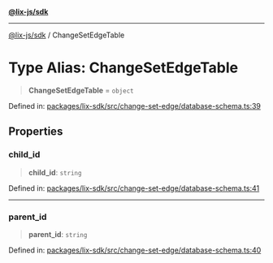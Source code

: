 [**@lix-js/sdk**](../README.md)

***

[@lix-js/sdk](../README.md) / ChangeSetEdgeTable

# Type Alias: ChangeSetEdgeTable

> **ChangeSetEdgeTable** = `object`

Defined in: [packages/lix-sdk/src/change-set-edge/database-schema.ts:39](https://github.com/pzerelles/opral/blob/e1a1649dcf42f139cb42fdb0f4eb674e7e5863f4/packages/lix-sdk/src/change-set-edge/database-schema.ts#L39)

## Properties

### child\_id

> **child\_id**: `string`

Defined in: [packages/lix-sdk/src/change-set-edge/database-schema.ts:41](https://github.com/pzerelles/opral/blob/e1a1649dcf42f139cb42fdb0f4eb674e7e5863f4/packages/lix-sdk/src/change-set-edge/database-schema.ts#L41)

***

### parent\_id

> **parent\_id**: `string`

Defined in: [packages/lix-sdk/src/change-set-edge/database-schema.ts:40](https://github.com/pzerelles/opral/blob/e1a1649dcf42f139cb42fdb0f4eb674e7e5863f4/packages/lix-sdk/src/change-set-edge/database-schema.ts#L40)
